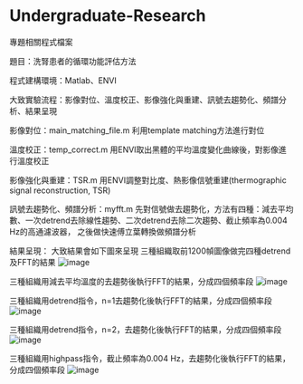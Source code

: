 # Undergraduate-Research
專題相關程式檔案

題目：洗腎患者的循環功能評估方法

程式建構環境：Matlab、ENVI

大致實驗流程：影像對位、溫度校正、影像強化與重建、訊號去趨勢化、頻譜分析、結果呈現

影像對位：main_matching_file.m
利用template matching方法進行對位

溫度校正：temp_correct.m
用ENVI取出黑體的平均溫度變化曲線後，對影像進行溫度校正

影像強化與重建：TSR.m
用ENVI調整對比度、熱影像信號重建(thermographic signal reconstruction, TSR)

訊號去趨勢化、頻譜分析：myfft.m
先對信號做去趨勢化，方法有四種：減去平均數、一次detrend去除線性趨勢、二次detrend去除二次趨勢、截止頻率為0.004 Hz的高通濾波器，
之後做快速傅立葉轉換做頻譜分析

結果呈現：
大致結果會如下圖來呈現
三種組織取前1200幀圖像做完四種detrend及FFT的結果
![image](https://user-images.githubusercontent.com/76909063/192106828-2d90da40-7505-44fc-ba7e-186fca8d9629.png)

三種組織用減去平均溫度的去趨勢後執行FFT的結果，分成四個頻率段
![image](https://user-images.githubusercontent.com/76909063/192106756-f8337efd-538d-489c-a67e-e1b6ad2e9fb1.png)

三種組織用detrend指令，n=1去趨勢化後執行FFT的結果，分成四個頻率段
![image](https://user-images.githubusercontent.com/76909063/192106794-ce96b4e3-ff91-4869-bba9-c08f2963b5c5.png)

三種組織用detrend指令，n=2，去趨勢化後執行FFT的結果，分成四個頻率段
![image](https://user-images.githubusercontent.com/76909063/192106811-6e09edef-c8c5-4e59-b0c2-687e50b7c026.png)

三種組織用highpass指令，截止頻率為0.004 Hz，去趨勢化後執行FFT的結果，分成四個頻率段
![image](https://user-images.githubusercontent.com/76909063/192106818-d14ccd5f-c67b-4ab1-a71b-467a93bc7c4c.png)

